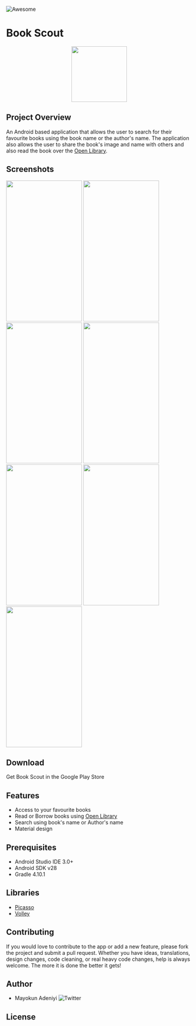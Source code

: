 ![Awesome](https://cdn.rawgit.com/sindresorhus/awesome/d7305f38d29fed78fa85652e3a63e154dd8e8829/media/badge.svg)
# Book Scout
<p align="center"><a href="https://github.com/mayokunthefirst/Shopping-List"><img src="https://user-images.githubusercontent.com/29807085/57989137-5d410e00-7a8e-11e9-8f29-430b8a7b57d2.png" width="150"></a></p> 


## Project Overview
An Android based application that allows the user to search for their favourite books using the book name or the author's name. The application also allows the user to share the book's image and name with others and also read the book over the [Open Library](https://openlibrary.org/).


## Screenshots
<p><a href="https://github.com/mayokunthefirst/Book-Scout"><img src="https://user-images.githubusercontent.com/29807085/57989129-47334d80-7a8e-11e9-81a3-2a4f53d5177c.jpg" width="205" height="380"></a> <a href="https://github.com/mayokunthefirst/Book-Scout"><img src="https://user-images.githubusercontent.com/29807085/57989101-0804fc80-7a8e-11e9-809e-15e12d24ad61.jpg" width="205" height="380"></a> <a href="https://github.com/mayokunthefirst/Book-Scout"><img src="https://user-images.githubusercontent.com/29807085/57989108-1521eb80-7a8e-11e9-86e1-0a2a8cff9034.jpg" width="205" height="380"></a> <a href="https://github.com/mayokunthefirst/Book-Scout"><img src="https://user-images.githubusercontent.com/29807085/57989119-1e12bd00-7a8e-11e9-80d7-8c28b454cf58.jpg" width="205" height="380"></a> <a href="https://github.com/mayokunthefirst/Book-Scout"><img src="https://user-images.githubusercontent.com/29807085/57989123-2834bb80-7a8e-11e9-9bf7-0fba55e146bd.jpg" width="205" height="380"></a> <a href="https://github.com/mayokunthefirst/Book-Scout"><img src="https://user-images.githubusercontent.com/29807085/57989136-531f0f80-7a8e-11e9-80c8-a45e222ff637.jpg" width="205" height="380"></a> <a href="https://github.com/mayokunthefirst/Book-Scout"><img src="https://user-images.githubusercontent.com/29807085/57989125-32ef5080-7a8e-11e9-925b-8f14d309f9d9.jpg" width="205" height="380"></a> </p>


## Download 
Get Book Scout in the Google Play Store


## Features
* Access to your favourite books 
* Read or Borrow books using [Open Library](https://openlibrary.org/)
* Search using book's name or Author's name
* Material design


## Prerequisites
* Android Studio IDE 3.0+
* Android SDK v28
* Gradle 4.10.1


## Libraries
* [Picasso](https://square.github.io/picasso/)
* [Volley](https://developer.android.com/training/volley/index.html)


## Contributing

If you would love to contribute to the app or add a new feature, please fork the project and submit a pull request. Whether you have ideas, translations, design changes, code cleaning, or real heavy code changes, help is always welcome. The more it is done the better it gets!


## Author

* Mayokun Adeniyi   ![Twitter](https://img.shields.io/twitter/follow/mayokunadeniyi.svg?style=social)


## License
